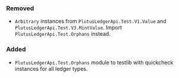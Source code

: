 ### Removed

- `Arbitrary` instances from `PlutusLedgerApi.Test.V1.Value` and `PlutusLedgerApi.Test.V3.MintValue`. Import `PlutusLedgerApi.Test.Orphans` instead.

### Added

- `PlutusLedgerApi.Test.Orphans` module to testlib with quickcheck instances for all ledger types.
